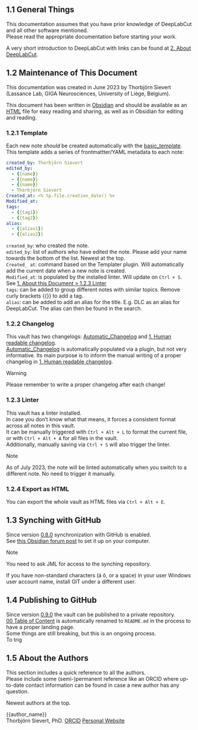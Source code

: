   
  
## 1.1 General Things  
This documentation assumes that you have prior knowledge of DeepLabCut and all other software mentioned.  
Please read the appropriate documentation before starting your work.  
  
A very short introduction to DeepLabCut with links can be found at [2. About DeepLabCut](2.%20About%20DeepLabCut.md).  
  
## 1.2 Maintenance of This Document  
This documentation was created in June 2023 by Thorbjörn Sievert (Lassance Lab, GIGA Neurosciences, University of Liège, Belgium).  
  
This document has been written in [Obsidian](https://obsidian.md/) and should be available as an [HTML](1.%20About%20this%20Document.md#1.2.4%20Export%20as%20HTML) file for easy reading and sharing, as well as in Obsidian for editing and reading.  
  
### 1.2.1 Template  
Each new note *should* be created automatically with the [basic_template](basic_template.md). This template adds a series of frontmattter/YAML metadata to each note:  
  
```YAML  
created_by: Thorbjörn Sievert  
edited_by:  
  - {{name}}  
  - {{name}}  
  - {{name}}  
  - Thorbjörn Sievert  
Created_at: <% tp.file.creation_date() %>  
Modified_at:   
tags:   
  - {{tag1}}  
  - {{tag2}}  
alias:   
  - {{alias1}}  
  - {{alias2}}  
```  
  
`created_by`: who created the note.  
`edited_by`: list of authors who have edited the note. Please add your name towards the bottom of the list. Newest at the top.  
`Created_ at`: command based on the Templater plugin. Will automatically add the current date when a new note is created.  
`Modified_at`: is populated by the installed linter. Will update on `Ctrl + S`. See [1. About this Document > 1.2.3 Linter](1.%20About%20this%20Document.md#1.2.3%20Linter)  
`tags`: can be added to group different notes with similar topics. Remove curly brackets {{}} to add a tag.  
`alias`: can be added to add an alias for the title. E.g. DLC as an alias for DeepLabCut. The alias can then be found in the search.  
  
### 1.2.2 Changelog  
This vault has two changelogs: [Automatic_Changelog](Automatic_Changelog.md) and [1. Human readable changelog](1.%20Human%20readable%20changelog.md).  
[Automatic_Changelog](Automatic_Changelog.md) is automatically populated via a plugin, but not very informative. Its main purpose is to inform the manual writing of a proper changelog in [1. Human readable changelog](1.%20Human%20readable%20changelog.md).  
  
> [!warning]  
> Please remember to write a proper changelog after each change!  
  
### 1.2.3 Linter  
This vault has a linter installed.  
In case you don’t know what that means, it forces a consistent format across all notes in this vault.  
It can be manually triggered with `Ctrl + Alt + L` to format the current file, or with `Ctrl + Alt + A` for all files in the vault.  
Additionally, manually saving via `Ctrl + S` will also trigger the linter.  
  
> [!note]  
> As of July 2023, the note will be linted automatically when you switch to a different note. No need to trigger it manually.  
  
### 1.2.4 Export as HTML  
You can export the whole vault as HTML files via `Ctrl + Alt + E`.  
  
## 1.3 Synching with GitHub  
Since version [0.8.0](1.%20Human%20readable%20changelog.md#0.8.0) synchronization with GitHub is enabled.  
See [this Obsidian forum post](https://forum.obsidian.md/t/guide-a-relatively-simple-guide-on-syncing-windows-with-ios-using-git/46547) to set it up on your computer.  
  
> [!note]  
> You need to ask JML for access to the synching repository.  
>   
> If you have non-standard characters (á ô, or a space) in your user Windows user account name, install GIT under a different user.  
  
## 1.4 Publishing to GitHub  
  
Since version [0.9.0](1.%20Human%20readable%20changelog.md#0.9.0) the vault can be published to a private repository.   
[00 Table of Content](00%20Table%20of%20Content.md) is automatically renamed to `README.md` in the process to have a proper landing page.   
Some things are still breaking, but this is an ongoing process.  
To trig  
  
## 1.5 About the Authors  
This section includes a quick reference to all the authors.  
Please include some (semi-)permanent reference like an ORCID where up-to-date contact information can be found in case a new author has any question.  
  
Newest authors at the top.  
  
  
{{author_name}}  
Thorbjörn Sievert, PhD. [ORCID](https://orcid.org/0000-0002-4242-3779) [Personal Website](https://tsievert.com/)  
